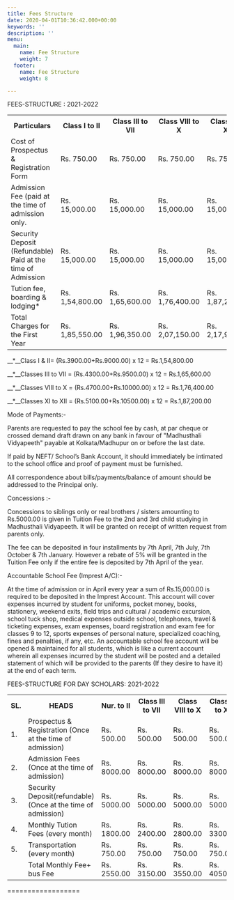 ```yaml
---
title: Fees Structure
date: 2020-04-01T10:36:42.000+00:00
keywords: ''
description: ''
menu:
  main:
    name: Fee Structure
    weight: 7
  footer:
    name: Fee Structure
    weight: 8

---
```

FEES-STRUCTURE : 2021-2022

<table class="fees-table"> <tr> <th>Particulars</th> <th>Class I to II</th> <th>Class III to VII</th> <th>Class VIII to X</th> <th>Class XI & XII</th> </tr> <tr> <td>Cost of Prospectus & Registration Form</td> <td>Rs. 750.00</td> <td>Rs. 750.00</td> <td>Rs. 750.00</td> <td>Rs. 750.00</td> </tr> <tr> <td>Admission Fee (paid at the time of admission only.</td> <td>Rs. 15,000.00</td> <td>Rs. 15,000.00</td> <td>Rs. 15,000.00</td> <td>Rs. 15,000.00</td> </tr> <tr> <td>Security Deposit (Refundable) Paid at the time of Admission</td> <td>Rs. 15,000.00</td> <td>Rs. 15,000.00</td> <td>Rs. 15,000.00</td> <td>Rs. 15,000.00</td> </tr> <tr> <td>Tution fee, boarding & lodging*</td>

<td>Rs. 1,54,800.00</td>

<td>Rs. 1,65,600.00</td>

<td>Rs. 1,76,400.00</td>

<td>Rs. 1,87,200.00</td

</tr>

<tr>

<td>Total Charges for the First Year</td> <td>Rs. 1,85,550.00</td>

<td>Rs. 1,96,350.00</td>

<td>Rs. 2,07,150.00</td>

<td>Rs. 2,17,950.00</td>

</tr>

</table>

__*__Class I & II= (Rs.3900.00+Rs.9000.00) x 12  = Rs.1,54,800.00

__*__Classes III to VII = (Rs.4300.00+Rs.9500.00) x 12  = Rs.1,65,600.00

__*__Classes VIII to X = (Rs.4700.00+Rs.10000.00) x 12  = Rs.1,76,400.00

__*__Classes XI to XII = (Rs.5100.00+Rs.10500.00) x 12  = Rs.1,87,200.00

Mode of Payments:-

Parents are requested to pay the school fee by cash, at par cheque or crossed  demand draft drawn on  any bank  in  favour of "Madhusthali Vidyapeeth" payable at Kolkata/Madhupur on or before the last date.

If paid by NEFT/ School’s Bank Account, it should immediately be intimated to the school office and proof of payment must be furnished.

All correspondence about bills/payments/balance of amount should be addressed to the Principal only.

Concessions :-

Concessions to siblings only or real brothers / sisters amounting to Rs.5000.00 is given in Tuition Fee to the 2nd and 3rd child studying in Madhusthali Vidyapeeth. It will be granted on receipt of written request from parents only.

The fee can be deposited in four installments by 7th April, 7th July, 7th October & 7th January. However a rebate of 5% will be granted in the Tuition Fee only if the entire fee is deposited by 7th April  of the year.

Accountable School Fee (Imprest A/C):-

At the time of admission or in April every year a sum of Rs.15,000.00 is required to be deposited in the Imprest Account. This account will cover expenses  incurred  by  student  for  uniforms, pocket money, books, stationery, weekend exits, field trips and cultural / academic  excursion, school  tuck shop, medical  expenses  outside school, telephones, travel  & ticketing expenses, exam expenses, board  registration and exam fee for classes  9  to 12,  sports  expenses  of  personal nature, specialized coaching, fines and penalties, if any, etc. An accountable school fee account   will  be  opened  &  maintained  for all  students,  which is like  a  current  account wherein  all  expenses  incurred  by  the  student  will be posted and a detailed statement  of  which will  be  provided  to  the parents (If they desire to have it) at the end of each  term.

FEES-STRUCTURE FOR DAY SCHOLARS: 2021-2022

<table class="fees-table"> <tr> <th>SL.</th> <th>HEADS</th> <th>Nur. to II</th> <th>Class III to VII</th> <th>Class VIII to X</th> <th>Class XI to XII</th> </tr> <tr> <td>1.</td> <td>Prospectus & Registration (Once at the time of admission)</td> <td>Rs. 500.00</td> <td>Rs. 500.00</td> <td>Rs. 500.00</td> <td>Rs. 500.00</td> </tr> <tr> <td>2.</td> <td>Admission Fees (Once at the time of admission)</td> <td>Rs. 8000.00</td>

<td>Rs. 8000.00</td>

<td>Rs. 8000.00</td>

<td>Rs. 8000.00</td> </tr>

<tr>

<td>3.</td> <td>Security Deposit(refundable) (Once at the time of admission)</td>

<td>Rs. 5000.00</td>  
<td>Rs. 5000.00</td>

<td>Rs. 5000.00</td>

<td>Rs. 5000.00</td> </tr> <tr> <td>4.</td> <td>Monthly Tution Fees (every month)</td>

<td>Rs. 1800.00</td>

<td>Rs. 2400.00</td>

<td>Rs. 2800.00</td>

<td>Rs. 3300.00</td> </tr> <tr> <td>5.</td> <td>Transportation (every month)</td>

<td>Rs. 750.00</td>

<td>Rs. 750.00</td>

<td>Rs. 750.00</td>

<td>Rs. 750.00</td> </tr> <tr> <td></td> <td>Total Monthly Fee+ bus Fee</td>

<td>Rs. 2550.00</td>

<td>Rs. 3150.00</td>

<td>Rs. 3550.00</td>

<td>Rs. 4050.00</td> </tr> </table>

==================